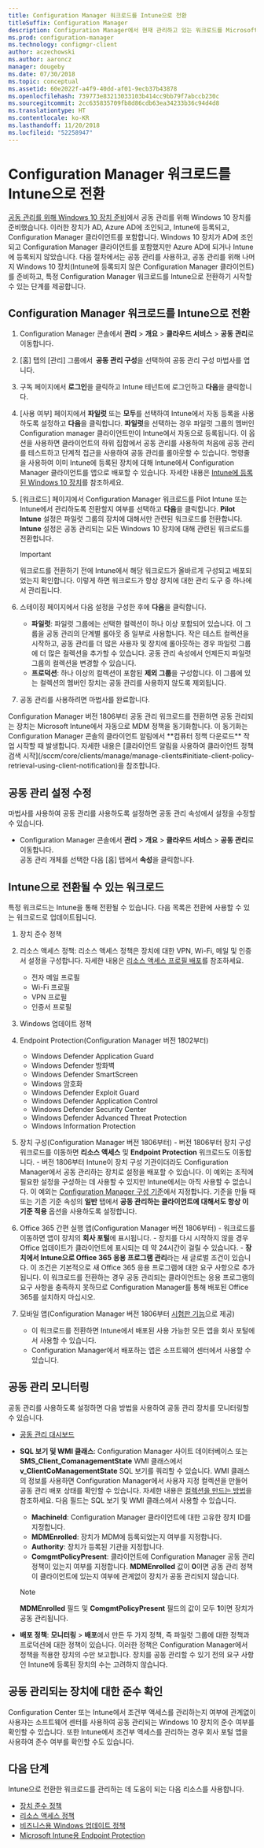 ```yaml
---
title: Configuration Manager 워크로드를 Intune으로 전환
titleSuffix: Configuration Manager
description: Configuration Manager에서 현재 관리하고 있는 워크로드를 Microsoft Intune으로 전환하는 방법을 알아봅니다.
ms.prod: configuration-manager
ms.technology: configmgr-client
author: aczechowski
ms.author: aaroncz
manager: dougeby
ms.date: 07/30/2018
ms.topic: conceptual
ms.assetid: 60e2022f-a4f9-40dd-af01-9ecb37b43878
ms.openlocfilehash: 739773e83213033103b414cc9bb79f7abccb230c
ms.sourcegitcommit: 2cc635835709fb8d86cdb63ea34233b36c94d4d8
ms.translationtype: HT
ms.contentlocale: ko-KR
ms.lasthandoff: 11/20/2018
ms.locfileid: "52258947"
---
```

# <a name="switch-configuration-manager-workloads-to-intune"></a>Configuration Manager 워크로드를 Intune으로 전환
[공동 관리를 위해 Windows 10 장치 준비](co-management-prepare.md)에서 공동 관리를 위해 Windows 10 장치를 준비했습니다. 이러한 장치가 AD, Azure AD에 조인되고, Intune에 등록되고, Configuration Manager 클라이언트를 포함합니다. Windows 10 장치가 AD에 조인되고 Configuration Manager 클라이언트를 포함했지만 Azure AD에 되거나 Intune에 등록되지 않았습니다. 다음 절차에서는 공동 관리를 사용하고, 공동 관리를 위해 나머지 Windows 10 장치(Intune에 등록되지 않은 Configuration Manager 클라이언트)를 준비하고, 특정 Configuration Manager 워크로드를 Intune으로 전환하기 시작할 수 있는 단계를 제공합니다.


## <a name="switch-configuration-manager-workloads-to-intune"></a>Configuration Manager 워크로드를 Intune으로 전환

1. Configuration Manager 콘솔에서 **관리** > **개요** > **클라우드 서비스** > **공동 관리**로 이동합니다.    
2. [홈] 탭의 [관리] 그룹에서  **공동 관리 구성**을 선택하여 공동 관리 구성 마법사를 엽니다.    
3. 구독 페이지에서 **로그인**을 클릭하고 Intune 테넌트에 로그인하고 **다음**을 클릭합니다.   
4. [사용 여부] 페이지에서 **파일럿** 또는 **모두**를 선택하여 Intune에서 자동 등록을 사용하도록 설정하고 **다음**을 클릭합니다. **파일럿**을 선택하는 경우 파일럿 그룹의 멤버인 Configuration manager 클라이언트만이 Intune에서 자동으로 등록됩니다. 이 옵션을 사용하면 클라이언트의 하위 집합에서 공동 관리를 사용하여 처음에 공동 관리를 테스트하고 단계적 접근을 사용하여 공동 관리를 롤아웃할 수 있습니다. 명령줄을 사용하여 이미 Intune에 등록된 장치에 대해 Intune에서 Configuration Manager 클라이언트를 앱으로 배포할 수 있습니다. 자세한 내용은 [Intune에 등록된 Windows 10 장치](co-management-prepare.md#windows-10-devices-enrolled-in-intune)를 참조하세요.
5. [워크로드] 페이지에서 Configuration Manager 워크로드를 Pilot Intune 또는 Intune에서 관리하도록 전환할지 여부를 선택하고 **다음**을 클릭합니다. **Pilot Intune** 설정은 파일럿 그룹의 장치에 대해서만 관련된 워크로드를 전환합니다. **Intune** 설정은 공동 관리되는 모든 Windows 10 장치에 대해 관련된 워크로드를 전환합니다. 
        
   > [!Important]    
   > 워크로드를 전환하기 전에 Intune에서 해당 워크로드가 올바르게 구성되고 배포되었는지 확인합니다. 이렇게 하면 워크로드가 항상 장치에 대한 관리 도구 중 하나에서 관리됩니다.   
1. 스테이징 페이지에서 다음 설정을 구성한 후에 **다음**을 클릭합니다.
    - **파일럿**: 파일럿 그룹에는 선택한 컬렉션이 하나 이상 포함되어 있습니다. 이 그룹을 공동 관리의 단계별 롤아웃 중 일부로 사용합니다. 작은 테스트 컬렉션을 시작하고, 공동 관리를 더 많은 사용자 및 장치에 롤아웃하는 경우 파일럿 그룹에 더 많은 컬렉션을 추가할 수 있습니다. 공동 관리 속성에서 언제든지 파일럿 그룹의 컬렉션을 변경할 수 있습니다.
    - **프로덕션**: 하나 이상의 컬렉션이 포함된 **제외 그룹**을 구성합니다. 이 그룹에 있는 컬렉션의 멤버인 장치는 공동 관리를 사용하지 않도록 제외됩니다. 
2. 공동 관리를 사용하려면 마법사를 완료합니다.  

<!--1357377--> Configuration Manager 버전 1806부터 공동 관리 워크로드를 전환하면 공동 관리되는 장치는 Microsoft Intune에서 자동으로 MDM 정책을 동기화합니다. 이 동기화는 Configuration Manager 콘솔의 클라이언트 알림에서 **컴퓨터 정책 다운로드** 작업 시작할 때 발생합니다. 자세한 내용은 [클라이언트 알림을 사용하여 클라이언트 정책 검색 시작](/sccm/core/clients/manage/manage-clients#initiate-client-policy-retrieval-using-client-notification)을 참조합니다.

## <a name="modify-your-co-management-settings"></a>공동 관리 설정 수정
마법사를 사용하여 공동 관리를 사용하도록 설정하면 공동 관리 속성에서 설정을 수정할 수 있습니다.  
- Configuration Manager 콘솔에서 **관리** > **개요** > **클라우드 서비스** > **공동 관리**로 이동합니다.  
공동 관리 개체를 선택한 다음 [홈] 탭에서 **속성**을 클릭합니다. 

## <a name="workloads-able-to-be-transitioned-to-intune"></a>Intune으로 전환될 수 있는 워크로드
특정 워크로드는 Intune을 통해 전환될 수 있습니다. 다음 목록은 전환에 사용할 수 있는 워크로드로 업데이트됩니다.
1. 장치 준수 정책
2. 리소스 액세스 정책: 리소스 액세스 정책은 장치에 대한 VPN, Wi-Fi, 메일 및 인증서 설정을 구성합니다. 자세한 내용은 [리소스 액세스 프로필 배포](https://docs.microsoft.com/intune/device-profiles)를 참조하세요.
      - 전자 메일 프로필
      - Wi-Fi 프로필
      - VPN 프로필
      - 인증서 프로필
3. Windows 업데이트 정책
4. Endpoint Protection(Configuration Manager 버전 1802부터)
      - Windows Defender Application Guard
      - Windows Defender 방화벽
      - Windows Defender SmartScreen
      - Windows 암호화
      - Windows Defender Exploit Guard
      - Windows Defender Application Control
      - Windows Defender Security Center
      - Windows Defender Advanced Threat Protection
      - Windows Information Protection

5. 장치 구성(Configuration Manager 버전 1806부터) <!--1357903-->
       - 버전 1806부터 장치 구성 워크로드를 이동하면 **리소스 액세스** 및 **Endpoint Protection** 워크로드도 이동합니다.
       - 버전 1806부터 Intune이 장치 구성 기관이더라도 Configuration Manager에서 공동 관리하는 장치로 설정을 배포할 수 있습니다. 이 예외는 조직에 필요한 설정을 구성하는 데 사용할 수 있지만 Intune에서는 아직 사용할 수 없습니다. 이 예외는 [Configuration Manager 구성 기준](/sccm/compliance/deploy-use/create-configuration-baselines.md)에서 지정합니다. 기준을 만들 때 또는 기존 기준 속성의 **일반** 탭에서 **공동 관리하는 클라이언트에 대해서도 항상 이 기준 적용** 옵션을 사용하도록 설정합니다.
6. Office 365 간편 실행 앱(Configuration Manager 버전 1806부터) <!--1357841-->
       - 워크로드를 이동하면 앱이 장치의 **회사 포털**에 표시됩니다.
       - 장치를 다시 시작하지 않을 경우 Office 업데이트가 클라이언트에 표시되는 데 약 24시간이 걸릴 수 있습니다. 
       - **장치에서 Intune으로 Office 365 응용 프로그램 관리**라는 새 글로벌 조건이 있습니다. 이 조건은 기본적으로 새 Office 365 응용 프로그램에 대한 요구 사항으로 추가됩니다. 이 워크로드를 전환하는 경우 공동 관리되는 클라이언트는 응용 프로그램의 요구 사항을 충족하지 못하므로 Configuration Manager를 통해 배포된 Office 365를 설치하지 마십시오.
7. 모바일 앱(Configuration Manager 버전 1806부터 [시험판 기능](/sccm/core/servers/manage/pre-release-features)으로 제공) <!--1357892-->
      - 이 워크로드를 전환하면 Intune에서 배포된 사용 가능한 모든 앱을 회사 포털에서 사용할 수 있습니다. 
      -  Configuration Manager에서 배포하는 앱은 소프트웨어 센터에서 사용할 수 있습니다.

## <a name="monitor-co-management"></a>공동 관리 모니터링
공동 관리를 사용하도록 설정하면 다음 방법을 사용하여 공동 관리 장치를 모니터링할 수 있습니다.

- [공동 관리 대시보드](/sccm/core/clients/manage/co-management-dashboard)
- **SQL 보기 및 WMI 클래스**: Configuration Manager 사이트 데이터베이스 또는 **SMS&#95;Client&#95;ComanagementState** WMI 클래스에서 **v&#95;ClientCoManagementState** SQL 보기를 쿼리할 수 있습니다. WMI 클래스의 정보를 사용하면 Configuration Manager에서 사용자 지정 컬렉션을 만들어 공동 관리 배포 상태를 확인할 수 있습니다. 자세한 내용은 [컬렉션을 만드는 방법](/sccm/core/clients/manage/collections/create-collections)을 참조하세요. 다음 필드는 SQL 보기 및 WMI 클래스에서 사용할 수 있습니다. 
    - **MachineId**: Configuration Manager 클라이언트에 대한 고유한 장치 ID를 지정합니다.
    - **MDMEnrolled**: 장치가 MDM에 등록되었는지 여부를 지정합니다. 
    - **Authority**: 장치가 등록된 기관을 지정합니다.
    - **ComgmtPolicyPresent**: 클라이언트에 Configuration Manager 공동 관리 정책이 있는지 여부를 지정합니다. **MDMEnrolled** 값이 **0**이면 공동 관리 정책이 클라이언트에 있는지 여부에 관계없이 장치가 공동 관리되지 않습니다.

   > [!Note]    
   > **MDMEnrolled** 필드 및 **ComgmtPolicyPresent** 필드의 값이 모두 **1**이면 장치가 공동 관리됩니다.

- **배포 정책**: **모니터링** > **배포**에서 만든 두 가지 정책, 즉 파일럿 그룹에 대한 정책과 프로덕션에 대한 정책이 있습니다. 이러한 정책은 Configuration Manager에서 정책을 적용한 장치의 수만 보고합니다. 장치를 공동 관리할 수 있기 전의 요구 사항인 Intune에 등록된 장치의 수는 고려하지 않습니다.  

## <a name="check-compliance-for-co-managed-devices"></a>공동 관리되는 장치에 대한 준수 확인
Configuration Center 또는 Intune에서 조건부 액세스를 관리하는지 여부에 관계없이 사용자는 소프트웨어 센터를 사용하여 공동 관리되는 Windows 10 장치의 준수 여부를 확인할 수 있습니다. 또한 Intune에서 조건부 액세스를 관리하는 경우 회사 포털 앱을 사용하여 준수 여부를 확인할 수도 있습니다.

## <a name="next-steps"></a>다음 단계
Intune으로 전환한 워크로드를 관리하는 데 도움이 되는 다음 리소스를 사용합니다.
- [장치 준수 정책](https://docs.microsoft.com/intune/device-compliance-get-started)
- [리소스 액세스 정책](https://docs.microsoft.com/intune/device-profiles)
- [비즈니스용 Windows 업데이트 정책](https://docs.microsoft.com/intune/windows-update-for-business-configure)
- [Microsoft Intune용 Endpoint Protection](https://docs.microsoft.com/intune-classic/deploy-use/help-secure-windows-pcs-with-endpoint-protection-for-microsoft-intune)
